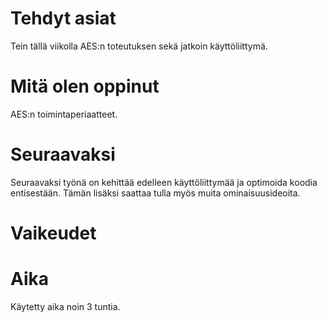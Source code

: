 # Tehdyt asiat
Tein tällä viikolla AES:n toteutuksen sekä jatkoin käyttöliittymä.

# Mitä olen oppinut
AES:n toimintaperiaatteet.

# Seuraavaksi
Seuraavaksi työnä on kehittää edelleen käyttöliittymää ja optimoida koodia entisestään. Tämän lisäksi saattaa tulla myös muita ominaisuusideoita.

# Vaikeudet


# Aika
Käytetty aika noin 3 tuntia.
